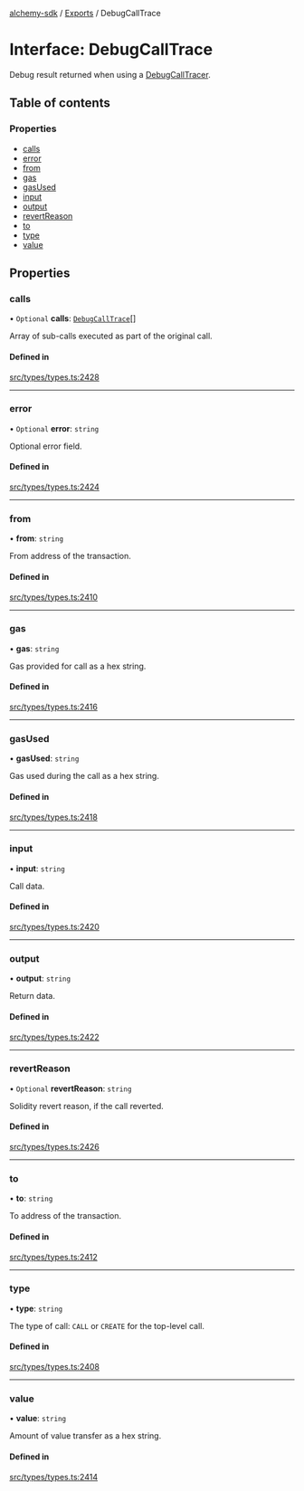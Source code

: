 [alchemy-sdk](../README.md) / [Exports](../modules.md) / DebugCallTrace

# Interface: DebugCallTrace

Debug result returned when using a [DebugCallTracer](DebugCallTracer.md).

## Table of contents

### Properties

- [calls](DebugCallTrace.md#calls)
- [error](DebugCallTrace.md#error)
- [from](DebugCallTrace.md#from)
- [gas](DebugCallTrace.md#gas)
- [gasUsed](DebugCallTrace.md#gasused)
- [input](DebugCallTrace.md#input)
- [output](DebugCallTrace.md#output)
- [revertReason](DebugCallTrace.md#revertreason)
- [to](DebugCallTrace.md#to)
- [type](DebugCallTrace.md#type)
- [value](DebugCallTrace.md#value)

## Properties

### calls

• `Optional` **calls**: [`DebugCallTrace`](DebugCallTrace.md)[]

Array of sub-calls executed as part of the original call.

#### Defined in

[src/types/types.ts:2428](https://github.com/alchemyplatform/alchemy-sdk-js/blob/aeb51c8/src/types/types.ts#L2428)

___

### error

• `Optional` **error**: `string`

Optional error field.

#### Defined in

[src/types/types.ts:2424](https://github.com/alchemyplatform/alchemy-sdk-js/blob/aeb51c8/src/types/types.ts#L2424)

___

### from

• **from**: `string`

From address of the transaction.

#### Defined in

[src/types/types.ts:2410](https://github.com/alchemyplatform/alchemy-sdk-js/blob/aeb51c8/src/types/types.ts#L2410)

___

### gas

• **gas**: `string`

Gas provided for call as a hex string.

#### Defined in

[src/types/types.ts:2416](https://github.com/alchemyplatform/alchemy-sdk-js/blob/aeb51c8/src/types/types.ts#L2416)

___

### gasUsed

• **gasUsed**: `string`

Gas used during the call as a hex string.

#### Defined in

[src/types/types.ts:2418](https://github.com/alchemyplatform/alchemy-sdk-js/blob/aeb51c8/src/types/types.ts#L2418)

___

### input

• **input**: `string`

Call data.

#### Defined in

[src/types/types.ts:2420](https://github.com/alchemyplatform/alchemy-sdk-js/blob/aeb51c8/src/types/types.ts#L2420)

___

### output

• **output**: `string`

Return data.

#### Defined in

[src/types/types.ts:2422](https://github.com/alchemyplatform/alchemy-sdk-js/blob/aeb51c8/src/types/types.ts#L2422)

___

### revertReason

• `Optional` **revertReason**: `string`

Solidity revert reason, if the call reverted.

#### Defined in

[src/types/types.ts:2426](https://github.com/alchemyplatform/alchemy-sdk-js/blob/aeb51c8/src/types/types.ts#L2426)

___

### to

• **to**: `string`

To address of the transaction.

#### Defined in

[src/types/types.ts:2412](https://github.com/alchemyplatform/alchemy-sdk-js/blob/aeb51c8/src/types/types.ts#L2412)

___

### type

• **type**: `string`

The type of call: `CALL` or `CREATE` for the top-level call.

#### Defined in

[src/types/types.ts:2408](https://github.com/alchemyplatform/alchemy-sdk-js/blob/aeb51c8/src/types/types.ts#L2408)

___

### value

• **value**: `string`

Amount of value transfer as a hex string.

#### Defined in

[src/types/types.ts:2414](https://github.com/alchemyplatform/alchemy-sdk-js/blob/aeb51c8/src/types/types.ts#L2414)
